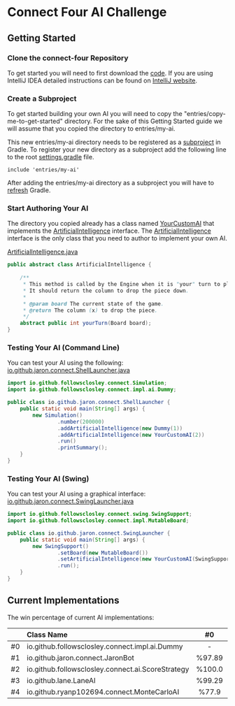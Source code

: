 # Connect Four AI Challenge

## Getting Started

### Clone the connect-four Repository

To get started you will need to first download the [code](https://github.com/followsclosely/connect-four). If you are
using IntelliJ IDEA detailed instructions can be found on
[IntelliJ website](https://www.jetbrains.com/help/idea/manage-projects-hosted-on-github.html).

### Create a Subproject

To get started building your own AI you will need to copy the "entries/copy-me-to-get-started" directory. For the sake
of this Getting Started guide we will assume that you copied the directory to entries/my-ai.

This new entries/my-ai directory needs to be registered as a
[subproject](https://docs.gradle.org/current/userguide/multi_project_builds.html)
in Gradle. To register your new directory as a subproject add the following line to the root
[settings.gradle](https://github.com/followsclosely/connect-four/blob/master/settings.gradle) file.

```properties
include 'entries/my-ai'
```

After adding the entries/my-ai directory as a subproject you will have to
[refresh](https://www.jetbrains.com/help/idea/work-with-gradle-projects.html#gradle_refresh_project)
Gradle.

### Start Authoring Your AI

The directory you copied already has a class
named [YourCustomAI](https://github.com/followsclosely/connect-four/blob/master/entries/copy-me-to-get-started/src/main/java/YourCustomAI.java)
that implements the
[ArtificialIntelligence](https://github.com/followsclosely/connect-four/blob/master/core/src/main/java/net/wilson/games/connect/ArtificialIntelligence)
interface. The
[ArtificialIntelligence](https://github.com/followsclosely/connect-four/blob/master/core/src/main/java/net/wilson/games/connect/ArtificialIntelligence)
interface is the only class that you need to author to implement your own AI.

[ArtificialIntelligence.java](https://github.com/followsclosely/connect-four/blob/master/core/src/main/java/net/wilson/games/connect/ArtificialIntelligence.java)

```java
public abstract class ArtificialIntelligence {
    
    /**
     * This method is called by the Engine when it is "your" turn to play. 
     * It should return the column to drop the piece down.
     *
     * @param board The current state of the game.
     * @return The column (x) to drop the piece.
     */
    abstract public int yourTurn(Board board);
}
```

### Testing Your AI (Command Line)

You can test your AI using the following:
[io.github.jaron.connect.ShellLauncher.java](https://github.com/followsclosely/connect-four/blob/master/entries/copy-me-to-get-started/src/main/java/io.github.jaron.connect.ShellLauncher.java)

```java
import io.github.followsclosley.connect.Simulation;
import io.github.followsclosley.connect.impl.ai.Dummy;

public class io.github.jaron.connect.ShellLauncher {
    public static void main(String[] args) {
        new Simulation()
                .number(200000)
                .addArtificialIntelligence(new Dummy(1))
                .addArtificialIntelligence(new YourCustomAI(2))
                .run()
                .printSummary();
    }
}
```

### Testing Your AI (Swing)

You can test your AI using a graphical interface:
[io.github.jaron.connect.SwingLauncher.java](https://github.com/followsclosely/connect-four/blob/master/entries/copy-me-to-get-started/src/main/java/io.github.jaron.connect.SwingLauncher.java)

```java
import io.github.followsclosley.connect.swing.SwingSupport;
import io.github.followsclosley.connect.impl.MutableBoard;

public class io.github.jaron.connect.SwingLauncher {
    public static void main(String[] args) {
        new SwingSupport()
                .setBoard(new MutableBoard())
                .setArtificialIntelligence(new YourCustomAI(SwingSupport.COMPUTER_COLOR))
                .run();
    }
}
```

## Current Implementations

The win percentage of current AI implementations:

| | Class Name |  #0 |  #1 |  #2 |  #3 |  #4 | 
| ---: | :--- |  :---: |  :---: |  :---: |  :---: |  :---: | 
| #0 | io.github.followsclosley.connect.impl.ai.Dummy |  -  |  %1.6  |  %0.0  |  %0.4  |  %16.0  | 
| #1 | io.github.jaron.connect.JaronBot |  %97.89  |  -  |  %11.4  |  %25.5  |  %94.0  | 
| #2 | io.github.followsclosley.connect.ai.ScoreStrategy |  %100.0  |  %78.4  |  -  |  %0.0  |  %100.0  | 
| #3 | io.github.lane.LaneAI |  %99.29  |  %60.5  |  %0.0  |  -  |  %100.0  | 
| #4 | io.github.ryanp102694.connect.MonteCarloAI |  %77.9  |  %1.8  |  %0.0  |  %0.0  |  -  | 